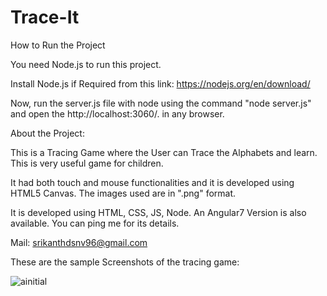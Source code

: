 # Trace-It

How to Run the Project


You need Node.js to run this project.

Install Node.js if Required from this link: https://nodejs.org/en/download/

Now, run the server.js file with node using the command "node server.js" and open the http://localhost:3060/. in any browser.

About the Project:

This is a Tracing Game where the User can Trace the Alphabets and learn. This is very useful game for children. 


It had both touch and mouse functionalities and it is developed using HTML5 Canvas. The images used are in ".png" format.

It is developed using HTML, CSS, JS, Node. An Angular7 Version is also available. You can ping me for its details.

Mail: srikanthdsnv96@gmail.com


These are the sample Screenshots of the tracing game:

![ainitial](https://user-images.githubusercontent.com/38306134/62183256-179a9e80-b377-11e9-8e9a-0242affe5bd6.png)
